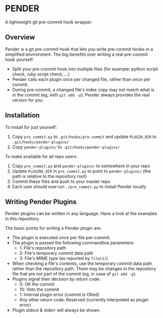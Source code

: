 # PENDER

A lightweight git pre-commit hook wrapper.

## Overview

Pender is a git pre-commit hook that lets you write pre-commit hooks in a simplified environment. The big benefits over writing a real pre-commit hook yourself:

* Split your pre-commit hook into multiple files (for example: python script check, ruby script check, ...)
* Pender calls each plugin once per changed file, rather than once per commit.
* During pre-commit, a changed file's index copy may not match what is in the commit (eg, with `git add -p`). Pender always provides the real version for you.

## Installation

To install for just yourself:

1. Copy `pre_commit.py` to `.git/hooks/pre-commit` and update `PLUGIN_DIR` to `.git/hooks/pender-plugins/`
2. Copy `pender-plugins/` to `.git/hooks/pender-plugins/`

To make available for all repo users:

1. Copy `pre_commit.py` and `pender-plugins/` to somewhere in your repo
2. Update `PLUGINS_DIR` in `pre_commit.py` to point to `pender-plugins/` (the path is relative to the repository root)
3. Commit these files and push to your master repo
3. Each user should now run `./pre_commit.py` to install Pender locally

## Writing Pender Plugins

Pender plugins can be written in any language. Have a look at the examples in this repository.

The basic points for writing a Pender plugin are:

* The plugin is executed once per-file per-commit.
* The plugin is passed the following commandline parameters:
  * 1: File's repository path
  * 2: File's temporary commit data path
  * 3: File's MIME type (as reported by `file(1)`)
* When checking a file's contents, use the temporary commit data path rather than the repository path. There may be changes in the repository file that are not part of the commit (eg, in case of `git add -p`).
* Plugins signal their decision by return code:
  * 0: OK the commit
  * 10: Veto the commit
  * 1: Internal plugin error (commit is OKed)
  * Any other return code: Reserved (currently interpreted as plugin error)
* Plugin stdout & stderr will always be shown.
